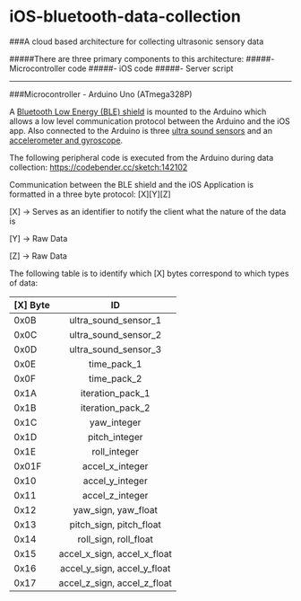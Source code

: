 # iOS-bluetooth-data-collection

###A cloud based  architecture for collecting ultrasonic sensory data



#####There are three primary components to this architecture:
#####- Microcontroller code
#####- iOS code
#####- Server script



___
###Microcontroller - Arduino Uno (ATmega328P)

A [Bluetooth Low Energy (BLE) shield](https://www.google.com) is mounted to the Arduino which allows a low level communication protocol between the Arduino and the iOS app. Also connected to the Arduino is three [ultra sound sensors](https://www.google.com) and an [accelerometer and gyroscope](https://www.google.com). 

The following peripheral code is executed from the Arduino during data collection: https://codebender.cc/sketch:142102

Communication between the BLE shield and the iOS Application is formatted in a three byte protocol: [X][Y][Z]

[X] -> Serves as an identifier to notify the client what the nature of the data is

[Y] -> Raw Data

[Z] -> Raw Data

The following table is to identify which [X] bytes correspond to which types of data:

|[X] Byte       | ID            |
| ------------- |:-------------:|
| 0x0B      | ultra_sound_sensor_1 |
| 0x0C      | ultra_sound_sensor_2 |
| 0x0D      | ultra_sound_sensor_3 |
| 0x0E      | time_pack_1 |
| 0x0F      | time_pack_2 |
| 0x1A      | iteration_pack_1 |
| 0x1B      | iteration_pack_2 |
| 0x1C      | yaw_integer |
| 0x1D      | pitch_integer |
| 0x1E      | roll_integer |
| 0x01F      | accel_x_integer |
| 0x10      | accel_y_integer |
| 0x11      | accel_z_integer |
| 0x12      | yaw_sign, yaw_float |
| 0x13      | pitch_sign, pitch_float |
| 0x14      | roll_sign, roll_float |
| 0x15      | accel_x_sign, accel_x_float |
| 0x16      | accel_y_sign, accel_y_float |
| 0x17      | accel_z_sign, accel_z_float |

